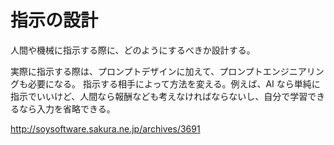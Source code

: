 # 指示の設計

人間や機械に指示する際に、どのようにするべきか設計する。

実際に指示する際は、プロンプトデザインに加えて、プロンプトエンジニアリングも必要になる。
指示する相手によって方法を変える。例えば、AI なら単純に指示でいいけど、人間なら報酬なども考えなければならないし、自分で学習できるなら入力を省略できる。

http://soysoftware.sakura.ne.jp/archives/3691
